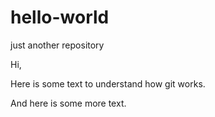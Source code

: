 # hello-world
just another repository

Hi,

Here is some text to understand how git works.

And here is some more text.

